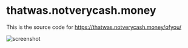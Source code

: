 # thatwas.notverycash.money

This is the source code for https://thatwas.notverycash.money/ofyou/

![screenshot](cash-small.avif)

